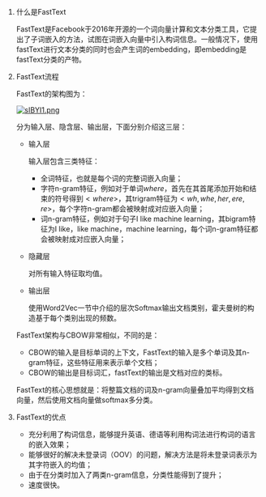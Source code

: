 1. 什么是FastText

   FastText是Facebook于2016年开源的一个词向量计算和文本分类工具，它提出了子词嵌入的方法，试图在词嵌入向量中引入构词信息。一般情况下，使用fastText进行文本分类的同时也会产生词的embedding，即embedding是fastText分类的产物。

2. FastText流程

   FastText的架构图为：

   [![sIBYI1.png](https://s3.ax1x.com/2021/01/22/sIBYI1.png)](https://imgchr.com/i/sIBYI1)

   分为输入层、隐含层、输出层，下面分别介绍这三层：

   - 输入层

     输入层包含三类特征：

     - 全词特征，也就是每个词的完整词嵌入向量；
     - 字符n-gram特征，例如对于单词$where$，首先在其首尾添加开始和结束的符号得到$<where>$，其trigram特征为$<wh,whe,her,ere,re>$，每个字符n-gram都会被映射成对应嵌入向量；
     - 词n-gram特征，例如对于句子I like machine learning，其bigram特征为I like，like machine，machine learning，每个词n-gram特征都会被映射成对应嵌入向量；

   - 隐藏层

     对所有输入特征取均值。

   - 输出层

     使用Word2Vec一节中介绍的层次Softmax输出文档类别，霍夫曼树的构造基于每个类别出现的频数。

   FastText架构与CBOW非常相似，不同的是：

   - CBOW的输入是目标单词的上下文，FastText的输入是多个单词及其n-gram特征，这些特征用来表示单个文档；
   - CBOW的输出是目标词汇，fastText的输出是文档对应的类标。

   FastText的核心思想就是：将整篇文档的词及n-gram向量叠加平均得到文档向量，然后使用文档向量做softmax多分类。

3. FastText的优点

   - 充分利用了构词信息，能够提升英语、德语等利用构词法进行构词的语言的嵌入效果；
   - 能够很好的解决未登录词（OOV）的问题，解决方法是将未登录词表示为其字符嵌入的均值；
   - 由于在分类时加入了两类n-gram信息，分类性能得到了提升；
   - 速度很快。

   